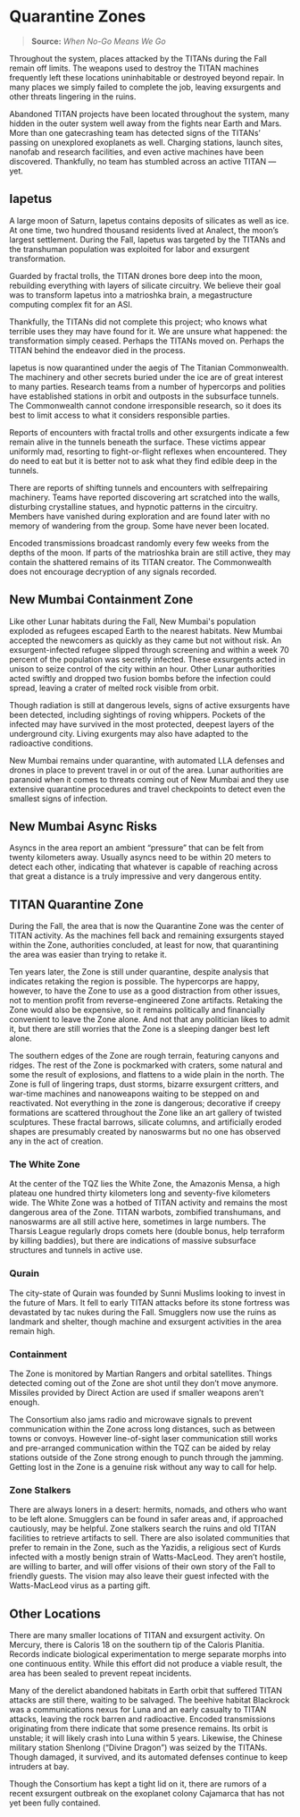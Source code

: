 # Quarantine Zones

> **Source:** _When No-Go Means We Go_

Throughout the system, places attacked by the TITANs during the Fall remain off limits. The weapons used to destroy the TITAN machines frequently left these locations uninhabitable or destroyed beyond repair. In many places we simply failed to complete the job, leaving exsurgents and other threats lingering in the ruins.

Abandoned TITAN projects have been located throughout the system, many hidden in the outer system well away from the fights near Earth and Mars. More than one gatecrashing team has detected signs of the TITANs’ passing on unexplored exoplanets as well. Charging stations, launch sites, nanofab and research facilities, and even active machines have been discovered. Thankfully, no team has stumbled across an active TITAN — yet.

## Iapetus

A large moon of Saturn, Iapetus contains deposits of silicates as well as ice. At one time, two hundred thousand residents lived at Analect, the moon’s largest settlement. During the Fall, Iapetus was targeted by the TITANs and the transhuman population was exploited for labor and exsurgent transformation.

Guarded by fractal trolls, the TITAN drones bore deep into the moon, rebuilding everything with layers of silicate circuitry. We believe their goal was to transform Iapetus into a matrioshka brain, a megastructure computing complex fit for an ASI.

Thankfully, the TITANs did not complete this project; who knows what terrible uses they may have found for it. We are unsure what happened: the transformation simply ceased. Perhaps the TITANs moved on. Perhaps the TITAN behind the endeavor died in the process.

Iapetus is now quarantined under the aegis of The Titanian Commonwealth. The machinery and other secrets buried under the ice are of great interest to many parties. Research teams from a number of hypercorps and polities have established stations in orbit and outposts in the subsurface tunnels. The Commonwealth cannot condone irresponsible research, so it does its best to limit access to what it considers responsible parties.

Reports of encounters with fractal trolls and other exsurgents indicate a few remain alive in the tunnels beneath the surface. These victims appear uniformly mad, resorting to fight-or-flight reflexes when encountered. They do need to eat but it is better not to ask what they find edible deep in the tunnels.

There are reports of shifting tunnels and encounters with selfrepairing machinery. Teams have reported discovering art scratched into the walls, disturbing crystalline statues, and hypnotic patterns in the circuitry. Members have vanished during exploration and are found later with no memory of wandering from the group. Some have never been located.

Encoded transmissions broadcast randomly every few weeks from the depths of the moon. If parts of the matrioshka brain are still active, they may contain the shattered remains of its TITAN creator. The Commonwealth does not encourage decryption of any signals recorded.

## New Mumbai Containment Zone

Like other Lunar habitats during the Fall, New Mumbai's population exploded as refugees escaped Earth to the nearest habitats. New Mumbai accepted the newcomers as quickly as they came but not without risk. An exsurgent-infected refugee slipped through screening and within a week 70 percent of the population was secretly infected. These exsurgents acted in unison to seize control of the city within an hour. Other Lunar authorities acted swiftly and dropped two fusion bombs before the infection could spread, leaving a crater of melted rock visible from orbit.

Though radiation is still at dangerous levels, signs of active exsurgents have been detected, including sightings of roving whippers. Pockets of the infected may have survived in the most protected, deepest layers of the underground city. Living exurgents may also have adapted to the radioactive conditions.

New Mumbai remains under quarantine, with automated LLA defenses and drones in place to prevent travel in or out of the area. Lunar authorities are paranoid when it comes to threats coming out of New Mumbai and they use extensive quarantine procedures and travel checkpoints to detect even the smallest signs of infection.

<!-- CLEANED blockquote -->

## New Mumbai Async Risks

Asyncs in the area report an ambient “pressure” that can be felt from twenty kilometers away. Usually asyncs need to be within 20 meters to detect each other, indicating that whatever is capable of reaching across that great a distance is a truly impressive and very dangerous entity.

<!-- CLEANED /blockquote -->

## TITAN Quarantine Zone

During the Fall, the area that is now the Quarantine Zone was the center of TITAN activity. As the machines fell back and remaining exsurgents stayed within the Zone, authorities concluded, at least for now, that quarantining the area was easier than trying to retake it.

Ten years later, the Zone is still under quarantine, despite analysis that indicates retaking the region is possible. The hypercorps are happy, however, to have the Zone to use as a good distraction from other issues, not to mention profit from reverse-engineered Zone artifacts. Retaking the Zone would also be expensive, so it remains politically and financially convenient to leave the Zone alone. And not that any politician likes to admit it, but there are still worries that the Zone is a sleeping danger best left alone.

The southern edges of the Zone are rough terrain, featuring canyons and ridges. The rest of the Zone is pockmarked with craters, some natural and some the result of explosions, and flattens to a wide plain in the north. The Zone is full of lingering traps, dust storms, bizarre exsurgent critters, and war-time machines and nanoweapons waiting to be stepped on and reactivated. Not everything in the zone is dangerous; decorative if creepy formations are scattered throughout the Zone like an art gallery of twisted sculptures. These fractal barrows, silicate columns, and artificially eroded shapes are presumably created by nanoswarms but no one has observed any in the act of creation.

### The White Zone

At the center of the TQZ lies the White Zone, the Amazonis Mensa, a high plateau one hundred thirty kilometers long and seventy-five kilometers wide. The White Zone was a hotbed of TITAN activity and remains the most dangerous area of the Zone. TITAN warbots, zombified transhumans, and nanoswarms are all still active here, sometimes in large numbers. The Tharsis League regularly drops comets here (double bonus, help terraform by killing baddies), but there are indications of massive subsurface structures and tunnels in active use.

### Qurain

The city-state of Qurain was founded by Sunni Muslims looking to invest in the future of Mars. It fell to early TITAN attacks before its stone fortress was devastated by tac nukes during the Fall. Smugglers now use the ruins as landmark and shelter, though machine and exsurgent activities in the area remain high.

### Containment

The Zone is monitored by Martian Rangers and orbital satellites. Things detected coming out of the Zone are shot until they don’t move anymore. Missiles provided by Direct Action are used if smaller weapons aren’t enough.

The Consortium also jams radio and microwave signals to prevent communication within the Zone across long distances, such as between towns or convoys. However line-of-sight laser communication still works and pre-arranged communication within the TQZ can be aided by relay stations outside of the Zone strong enough to punch through the jamming. Getting lost in the Zone is a genuine risk without any way to call for help.

### Zone Stalkers

There are always loners in a desert: hermits, nomads, and others who want to be left alone. Smugglers can be found in safer areas and, if approached cautiously, may be helpful. Zone stalkers search the ruins and old TITAN facilities to retrieve artifacts to sell. There are also isolated communities that prefer to remain in the Zone, such as the Yazidis, a religious sect of Kurds infected with a mostly benign strain of Watts-MacLeod. They aren’t hostile, are willing to barter, and will offer visions of their own story of the Fall to friendly guests. The vision may also leave their guest infected with the Watts-MacLeod virus as a parting gift.

## Other Locations

There are many smaller locations of TITAN and exsurgent activity. On Mercury, there is Caloris 18 on the southern tip of the Caloris Planitia. Records indicate biological experimentation to merge separate morphs into one continuous entity. While this effort did not produce a viable result, the area has been sealed to prevent repeat incidents.

Many of the derelict abandoned habitats in Earth orbit that suffered TITAN attacks are still there, waiting to be salvaged. The beehive habitat Blackrock was a communications nexus for Luna and an early casualty to TITAN attacks, leaving the rock barren and radioactive. Encoded transmissions originating from there indicate that some presence remains. Its orbit is unstable; it will likely crash into Luna within 5 years. Likewise, the Chinese military station Shenlong (“Divine Dragon”) was seized by the TITANs. Though damaged, it survived, and its automated defenses continue to keep intruders at bay.

Though the Consortium has kept a tight lid on it, there are rumors of a recent exsurgent outbreak on the exoplanet colony Cajamarca that has not yet been fully contained.
